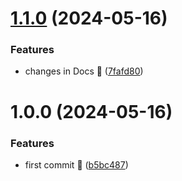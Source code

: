# [1.1.0](https://github.com/ivanmlaborda/streckeisen-js/compare/v1.0.0...v1.1.0) (2024-05-16)


### Features

* changes in Docs 📒 ([7fafd80](https://github.com/ivanmlaborda/streckeisen-js/commit/7fafd801dc8af7648077baa4504f5e63bf0266a5))

# 1.0.0 (2024-05-16)


### Features

* first commit 🎉 ([b5bc487](https://github.com/ivanmlaborda/streckeisen-js/commit/b5bc487027ce394c5d9cc58d625766d389ec24f0))
